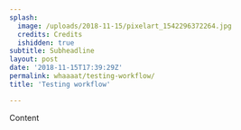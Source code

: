 ```yaml
---
splash:
  image: /uploads/2018-11-15/pixelart_1542296372264.jpg
  credits: Credits
  ishidden: true
subtitle: Subheadline
layout: post
date: '2018-11-15T17:39:29Z'
permalink: whaaaat/testing-workflow/
title: 'Testing workflow'

---
```

<p>Content</p>